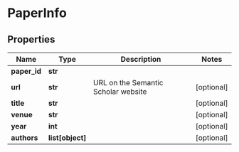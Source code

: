 # PaperInfo

## Properties
Name | Type | Description | Notes
------------ | ------------- | ------------- | -------------
**paper_id** | **str** |  | 
**url** | **str** | URL on the Semantic Scholar website | [optional] 
**title** | **str** |  | [optional] 
**venue** | **str** |  | [optional] 
**year** | **int** |  | [optional] 
**authors** | **list[object]** |  | [optional] 




